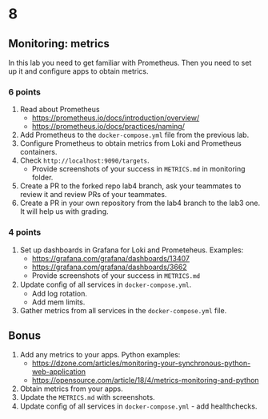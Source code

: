 # 8

## Monitoring: metrics

In this lab you need to get familiar with Prometheus. Then you need to set up it and configure apps to obtain metrics.

### 6 points

1. Read about Prometheus
   * https://prometheus.io/docs/introduction/overview/
   * https://prometheus.io/docs/practices/naming/
2. Add Prometheus to the `docker-compose.yml` file from the previous lab.
3. Configure Prometheus to obtain metrics from Loki and Prometheus containers.
4. Check `http://localhost:9090/targets`.
   * Provide screenshots of your success in `METRICS.md` in monitoring folder.
5. Create a PR to the forked repo lab4 branch, ask your teammates to review it and review PRs of your teammates.
6. Create a PR in your own repository from the lab4 branch to the lab3 one. It will help us with grading.

### 4 points

1. Set up dashboards in Grafana for Loki and Prometeheus. Examples:
   * https://grafana.com/grafana/dashboards/13407
   * https://grafana.com/grafana/dashboards/3662
   * Provide screenshots of your success in `METRICS.md`
2. Update conﬁg of all services in `docker-compose.yml`.
   * Add log rotation.
   * Add mem limits.
3. Gather metrics from all services in the `docker-compose.yml` file.

## Bonus

1. Add any metrics to your apps. Python examples:
   * https://dzone.com/articles/monitoring-your-synchronous-python-web-application
   * https://opensource.com/article/18/4/metrics-monitoring-and-python
2. Obtain metrics from your apps.
3. Update the `METRICS.md` with screenshots.
4. Update conﬁg of all services in `docker-compose.yml` - add healthchecks.
